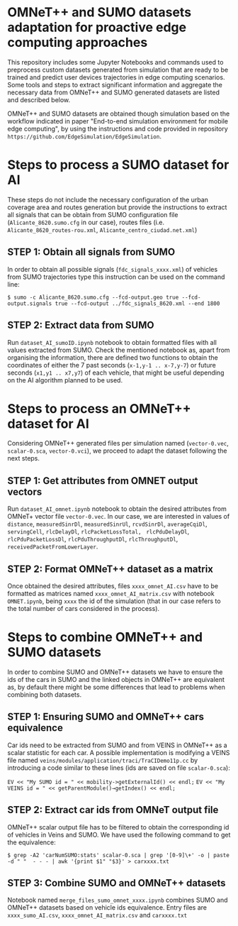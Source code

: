# OMNeT++ and SUMO datasets adaptation for proactive edge computing approaches

This repository includes some Jupyter Notebooks and commands used to preprocess custom datasets generated from simulation that are ready to be trained and predict user devices trajectories in edge computing scenarios. Some tools and steps to extract significant information and aggregate the necessary data from OMNeT++ and SUMO generated datasets are listed and described below.

OMNeT++ and SUMO datasets are obtained though simulation based on the workflow indicated in  paper "End-to-end simulation environment for mobile edge computing", by using the instructions and code provided in repository ```https://github.com/EdgeSimulation/EdgeSimulation```.

# Steps to process a SUMO dataset for AI

These steps do not include the necessary configuration of the urban coverage area and routes generation but provide the instructions to extract all signals that can be obtain from SUMO configuration file (```Alicante_8620.sumo.cfg``` in our case), routes files (i.e. ```Alicante_8620_routes-rou.xml```, ```Alicante_centro_ciudad.net.xml```) 

## STEP 1: Obtain all signals from SUMO

In order to obtain all possible signals (```fdc_signals_xxxx.xml```) of vehicles from SUMO trajectories type this instruction can be used on the command line:

```$ sumo -c Alicante_8620.sumo.cfg --fcd-output.geo true --fcd-output.signals true --fcd-output ../fdc_signals_8620.xml --end 1800```

## STEP 2: Extract data from SUMO

Run ```dataset_AI_sumoID.ipynb``` notebook to obtain formatted files with all values extracted from SUMO. 
Check the mentioned notebook as, apart from organising the information, there are defined two functions to obtain the coordinates of either the 7 past seconds (```x-1,y-1 .. x-7,y-7```) or future seconds (```x1,y1 .. x7,y7```) of each vehicle, that might be useful depending on the AI algorithm planned to be used. 

# Steps to process an OMNeT++ dataset for AI

Considering OMNeT++ generated files per simulation named  (```vector-0.vec```, ```scalar-0.sca```, ```vector-0.vci```), we proceed to adapt the dataset following the next steps.

## STEP 1: Get attributes from OMNET output vectors

Run ```dataset_AI_omnet.ipynb``` notebook to obtain the desired attributes from OMNeT+ vector file  ```vector-0.vec```. In our case, we are interested in values of  ```distance```, ```measuredSinrDl```, ```measuredSinrUl```, ```rcvdSinrDl```, ```averageCqiDl```, ```servingCell```, ```rlcDelayDl```, ```rlcPacketLossTotal, ``` ```rlcPduDelayDl```, ```rlcPduPacketLossDl```, ```rlcPduThroughputDl```, ```rlcThroughputDl```, ```receivedPacketFromLowerLayer```.

## STEP 2: Format OMNeT++ dataset as a matrix

Once obtained the desired attributes, files ```xxxx_omnet_AI.csv``` have to be formatted as matrices named ```xxxx_omnet_AI_matrix.csv``` with notebook  ```OMNET.ipynb```, being ```xxxx``` the id of the simulation (that in our case refers to the total number of cars considered in the process).

# Steps to combine OMNeT++ and SUMO datasets

In order to combine SUMO and OMNeT++ datasets we have to ensure the ids of the cars in SUMO and the linked objects in OMNeT++ are equivalent as, by default there might be some differences that lead to problems when combining both datasets. 

## STEP 1: Ensuring SUMO and OMNeT++ cars equivalence

Car ids need to be extracted from SUMO and from VEINS in OMNeT++ as a scalar statistic for each car. A possible implementation is modifying a VEINS file named ```veins/modules/application/traci/TraCIDemo11p.cc``` by introducing a code similar to these lines (ids are saved on file ```scalar-0.sca```):

   ```EV << "My SUMO id = " << mobility->getExternalId() << endl;```
   ```EV << "My VEINS id = " << getParentModule()→getIndex() << endl;```

## STEP 2: Extract car ids from OMNeT output file

OMNeT++ scalar output file has to be filtered to obtain the corresponding id of vehicles in Veins and SUMO. We have used the following command to get the equivalence:

```$ grep -A2 'carNumSUMO:stats' scalar-0.sca | grep '[0-9]\+' -o | paste -d " "  - - - | awk '{print $1" "$3}' > carxxxx.txt ```

## STEP 3: Combine SUMO and OMNeT++ datasets

Notebook named  ```merge_files_sumo_omnet_xxxx.ipynb``` combines SUMO and OMNeT++ datasets based on vehicle ids equivalence.  Entry files are  ```xxxx_sumo_AI.csv```, ```xxxx_omnet_AI_matrix.csv``` and ```carxxxx.txt ```
